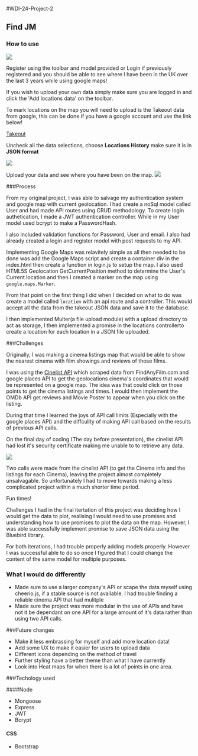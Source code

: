 #WDI-24-Project-2

## Find JM

### How to use

![](https://lh3.googleusercontent.com/alXtJ4FuKNxIYy8RtfuhQBG2cKh9zIwYE-ixZsW_CBZntCya38uRgZiYdFLz9BVuHFZdrEhU0aIQZbTU_zjg8JnoCEwWSdFj5pcAokE8w_TncWD866i-MvQKCPE7hiUwpVVNiA213XTMTp7SOSakSmxyN8Wo0tmDrtcD_CflhubRse37yfwlF6-1qxEMYWfArDawGISCgZ2En5mSEjFNekrI0HbYwyO0BV6lII5w752o4-rUiTb2wMj-TFnN8gUckrf_nKBE01tkqAXUq6js5w8COd3vu7mR6uFYc2lLJXxSRSuJe2gRUCw6igoMqwKELDsqbEpJgE2cInmqBvPX0-ABzbYX6l2eesbQO2kLdZ9sY1L-hPLOHoUS_CoABhb5Ev0zPwOvbu-fVQlRzaqUOIXuedUqy3vSRL6Iveykte7u9i_E6UzrTGMZLI5Ct5P4GvEq7VKIT5nF0zJ2pgtfQe3wmngSa7Ea_AgUrQ4k7PpqZupujeWO1weLyH8ynxVZKRccPD_aHqh7TUVrG_S3CRcR89vpKW3HN4GNq7UIVKP6sFY1acZjpEDT5rq__79Fo3sxbZEt=w1281-h733)

Register using the toolbar and model provided or Login if previously registered and you should be able to see where I have been in the UK over the last 3 years while using google maps!

If you wish to upload your own data simply make sure you are logged in and click the 'Add locations data' on the toolbar. 

To mark locations on the map you will need to upload is the Takeout data from google, this can be done if you have a google account and use the link below!

[Takeout](https://takeout.google.com/settings/takeout)

Uncheck all the data selections, choose **Locations History** make sure it is in **JSON format**

![](https://lh3.googleusercontent.com/Sw0iMmF7HRKH2DtchL7Tu4zLOp_SRjxBR50jEOa0YxeENC-bkw7hHInLU9L5r2a8xpMXPFv2uP5qxt6-F9A_SwmJU9wP0EYVT12cG78vDHwlZtnqbQ96TV4WV-6j7MPXt603U6XkH7IB6K-eWdz5v_q4LLqygk5mpMHt2E4e40a9nvIoICYJ4pCvWV9gF7fjOjs_PH7gyfEWQMoImZTEFSa7Sxm-rbNkKFa_oqdm_J-1lUofJvts4V30LpONX9q4euh6QGwf3Fe_-mj6pyVk3Slf087JFWv91SvW_z7XWukMJOdk9RF5-1BCiKN0rU93tkusAO1bTQAE4hSNCJPjIUv7YYqBz5JTynh-hTfxq88mqQWvez2HFHoTIQ7kmCKMeI_A_X-KX5QX_K4F0kMa48YLNzCEbF-2ujt8SCvVmisfh6B8MVa7sjylvFW90W_ZlMVprQzMXsEaSwev3XPWLMI3b8wIGpNJEl4QKeKyXJXFg-0hSWjdMKQrLenDu75R6wBjl9JR0plEZVFf8prpnBtcWjAPhkqVcSAkm9-LMBXT3hNTlVkpNo0hmyNE2CbKvGLkCDbx=w1440-h736)

Upload your data and see where you have been on the map.
![](https://lh3.googleusercontent.com/qrpIWRYAGedZJ3nNK6RrmT0LYC4fenZi_mJJYiszfClDQVfw-TUnLJPSSbVODwVSAuIiiS7KCB25I8MuCm8-5KVaGWuH0cH2zQ9LtkgmmT_QgUoRDCvtyiYT6tPsXtbYeuMLHjovaC_OlD5G6chaNI8bIEO4tggaJB3fMYwiec2T9TtKTuFeeZ4V0gsJvWrOZfPyatV8nifumUi8QJvxYwGMvhHhPCJ-0Y7G7sLpsiM6zmLp2nGkm60vVXv1s_wbDNg6xhYMbCKqrQ0q6xPW0-r58kPy--3llFEvXryTnD3ir4-cWB-k7LKJAMbWVx7W_xuby33LxFR-omhUg0ZCIJ7dlief1Iv_BwYNbddVcPQZQOkXf6zDY9ZMTCzhcXOZa5MVTPWSN91mTAt4L3__Gdvwlv2tjqNN-0s7drIQDnE6Ve9Ijw7F0JWtWVHs7jeoYZVrjaLtvW_wsmJ6-DYa_-ScivvBR1aL5EE82tnrMkGIbys768lvZXfM8Azu95_HFODLmVEqZA8OZjiekgeUQr6bn4PZeDTVSSqrflbWddVpWyfXu0mR2m73EQHgm2_e5jvq-tjY=w1281-h733)

###Process

From my original project, I was able to salvage my authentication system and google map with current geolocation. I had create a noSql model called User and had made API routes using CRUD methodology. To create login authetication, I made a JWT authentication controller. While in my User model used bcrypt to make a PasswordHash. 

I also included validation functions for Password, User and email. I also had already created a login and register model with post requests to my API.

Implementing Google Maps was relavitely simple as all then needed to be done was add the Google Maps script and create a container div in the index.html then create a function in login.js to setup the map. I also used HTML5S Geolocation GetCurrentPosition method to determine the User's Current location and then I created a marker on the map using `google.maps.Marker`.

From that point on the first thing I did when I decided on what to do was create a model called `location` with an api route and a controller. This would accept all the data from the takeout JSON data and save it to the database.

I then implemented Multer(a file upload module) with a upload directory to act as storage, I then implemented a promise in the locations controllerto create a location for each location in a JSON file uploaded.

###Challenges 

Originally, I was making a cinema listings map that would be able to show the nearest cinema with film showings and reviews of those films. 

I was using the [Cinelist API](`http://www.cinelist.co.uk/`) which scraped data from FindAnyFilm.com and google places API to get the geolocations cinema's coordinates that would be represented on a google map. The idea was that could click on those points to get the cinema listings and times. I would then implement the OMDb API get reviews and Movie Poster to appear when you click on the listing.

During that time I learned the joys of API call limits (Especially with the google places API) and the diffculity of making API call based on the results of previous API calls. 

On the final day of coding (The day before presentation), the cinelist API had lost it's security certificate making me unable to to retrieve any data.

![](https://media.giphy.com/media/ijFI5bqztBw9a/giphy.gif)

Two calls were made from the cinelist API (to get the Cinema info and the listings for each Cinema), leaving the project almost completely unsalvagable. So unfortunately I had to move towards making a less complicated project within a much shorter time period.

Fun times!

Challenges I had in the final itertation of this project was deciding how I would get the data to plot, realising I would need to use promises and understanding how to use promises to plot the data on the map. However, I was able successfully implement promise to save JSON data using the Bluebird library.  

For both iterations, I had trouble properly adding models properly. However I was successful able to do so once I figured that I could change the content of the same model for multiple purposes.

### What I would do differently
* Made sure to use a larger company's API or scape the data myself using cheerio.js, if a stable source is not available. I had trouble finding a reliable cinema API that had mulitple    
* Made sure the project was more modular in the use of APIs and have not it be dependant on one API for a large amount of it's data rather than using two API calls.  

###Future changes 

* Make it less embrassing for myself and add more location data!
* Add some UX to make it easier for users to upload data
* Different icons depending on the method of travel 
* Further styling have a better theme than what I have currently 
* Look into Heat maps for when there is a lot of points in one area. 

###Techology used

####Node
* Mongoose
* Express
* JWT
* Bcrypt


#### CSS
* Bootstrap 